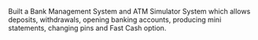Built a Bank Management System and ATM Simulator System which allows deposits, withdrawals, opening banking accounts, producing mini statements, changing pins and Fast Cash option.
